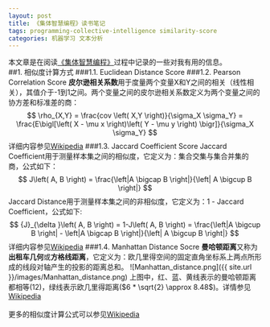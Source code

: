 ```yaml
---
layout: post
title: 《集体智慧编程》读书笔记
tags: programming-collective-intelligence similarity-score
categories: 机器学习 文本分析
---
```


本文章是在阅读[《集体智慧编程》](http://book.douban.com/subject/3056375/)过程中记录的一些对我有用的信息。  
##1. 相似度计算方式
###1.1. Euclidean Distance Score
###1.2. Pearson Correlation Score
**皮尔逊相关系数**用于度量两个变量X和Y之间的相关（线性相关），其值介于-1到1之间。两个变量之间的皮尔逊相关系数定义为两个变量之间的协方差和标准差的商：
$$
\rho_{X,Y} = \frac{cov \left( X,Y \right)}{\sigma_X \sigma_Y} = \frac{E\bigl[\left( X - \mu x \right)\left( Y - \mu y \right) \bigr]}{\sigma_X \sigma_Y}
$$
详细内容参见[Wikipedia](http://en.wikipedia.org/wiki/Pearson_product-moment_correlation_coefficient)
###1.3. Jaccard Coefficient Score
Jaccard Coefficient用于测量样本集之间的相似度，它定义为：集合交集与集合并集的商，公式如下：
$$
J\left( A, B \right) = \frac{\left|A \bigcap B \right|}{\left| A \bigcup B \right|}
$$
Jaccard Distance用于测量样本集之间的非相似度，它定义为：1 - Jaccard Coefficient，公式如下:
$$
{J}_{\delta }\left( A, B \right) = 1-J\left( A, B \right) = \frac{\left|A \bigcup B \right| - \left|A \bigcap B \right|}{\left| A \bigcup B \right|}
$$
详细内容参见[Wikipedia](http://en.wikipedia.org/wiki/Jaccard_index)
###1.4. Manhattan Distance Socre
**曼哈顿距离**又称为**出租车几何**或**方格线距离**，它定义为：欧几里得空间的固定直角坐标系上两点所形成的线段对轴产生的投影的距离总和。
![Manhattan_distance.png]({{ site.url }}/images/Manhattan_distance.png)
上图中，红、蓝、黄线表示的曼哈顿距离都相等(12)，绿线表示欧几里得距离($6 * \sqrt{2} \approx 8.48$)。详情参见[Wikipedia](http://en.wikipedia.org/wiki/Taxicab_geometry)
<br>
<br>
更多的相似度计算公式可以参见[Wikipedia](http://en.wikipedia.org/wiki/Metric_%28mathematics%29)